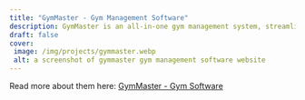 ```yaml
---
title: "GymMaster - Gym Management Software"
description: GymMaster is an all-in-one gym management system, streamlining thousands of clubs across 75+ countries.
draft: false
cover: 
 image: /img/projects/gymmaster.webp
 alt: a screenshot of gymmaster gym management software website
---
```


Read more about them here: <a href="https://www.GymMaster.com">GymMaster - Gym Software</a>